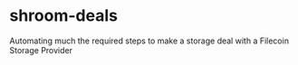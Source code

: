 # shroom-deals
Automating much the required steps to make a storage deal with a Filecoin Storage Provider
